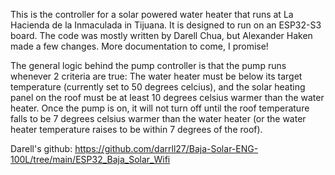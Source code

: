 This is the controller for a solar powered water heater that runs at La Hacienda de la Inmaculada in Tijuana. It is designed to run on an ESP32-S3 board. The code was mostly written by Darell Chua, but Alexander Haken made a few changes. More documentation to come, I promise!

The general logic behind the pump controller is that the pump runs whenever 2 criteria are true: The water heater must be below its target temperature (currently set to 50 degrees celcius), and the solar heating panel on the roof must be at least 10 degrees celsius warmer than the water heater. Once the pump is on, it will not turn off until the roof temperature falls to be 7 degrees celsius warmer than the water heater (or the water heater temperature raises to be within 7 degrees of the roof).


Darell's github:
https://github.com/darrll27/Baja-Solar-ENG-100L/tree/main/ESP32_Baja_Solar_Wifi
